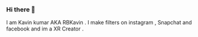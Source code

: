 ### Hi there 👋

I am Kavin kumar AKA RBKavin .
I make filters on instagram , Snapchat and facebook and im a XR Creator .
<!--
**rbkavin/rbkavin** is a ✨ _special_ ✨ repository because its `README.md` (this file) appears on your GitHub profile.

Here are some ideas to get you started:

- 🔭 I’m currently working on ... Social AR and Web 3d 
- 🌱 I’m currently learning ... Three js , shaders
- 📫 How to reach me: ... IG : RBKAVIN
- 😄 Pronouns: ... him / he
- ⚡ Fun fact: ... 
-->
